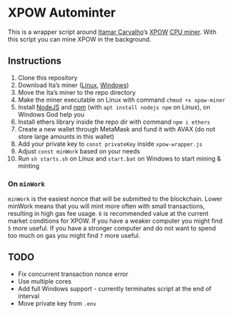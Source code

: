# XPOW Autominter

This is a wrapper script around [Itamar Carvalho](https://github.com/itamarcps)’s [XPOW](https://www.xpowermine.com/about) [CPU miner](https://discord.gg/dvshmGVYyJ). With this script you can mine XPOW in the background.

## Instructions

1. Clone this repository
2. Download Ita’s miner ([Linux](https://cdn.discordapp.com/attachments/906369656191873064/906397010876321802/linux.zip), [Windows](https://cdn.discordapp.com/attachments/906369656191873064/906396986910064670/windows.zip))
3. Move the Ita’s miner to the repo directory
4. Make the miner executable on Linux with command `chmod +x xpow-miner`
5. Install [NodeJS](https://nodejs.org) and [npm](https://npmjs.org) (with `apt install nodejs npm` on Linux), on Windows God help you
6. Install ethers library inside the repo dir with command `npm i ethers`
7. Create a new wallet through MetaMask and fund it with AVAX (do not store large amounts in this wallet)
8. Add your private key to `const privateKey` inside `xpow-wrapper.js`
9. Adjust `const minWork` based on your needs
10. Run `sh starts.sh` on Linux and `start.bat` on Windows to start mining & minting

### On `minWork`

`minWork` is the easiest nonce that will be submitted to the blockchain. Lower minWork means that you will mint more often with small transactions, resulting in high gas fee usage. `6` is recommended value at the current market conditions for XPOW. If you have a weaker computer you might find `5` more useful. If you have a stronger computer and do not want to spend too much on gas you might find `7` more useful.

## TODO

* Fix concurrent transaction nonce error
* Use multiple cores
* Add full Windows support - currently terminates script at the end of interval
* Move private key from `.env`
